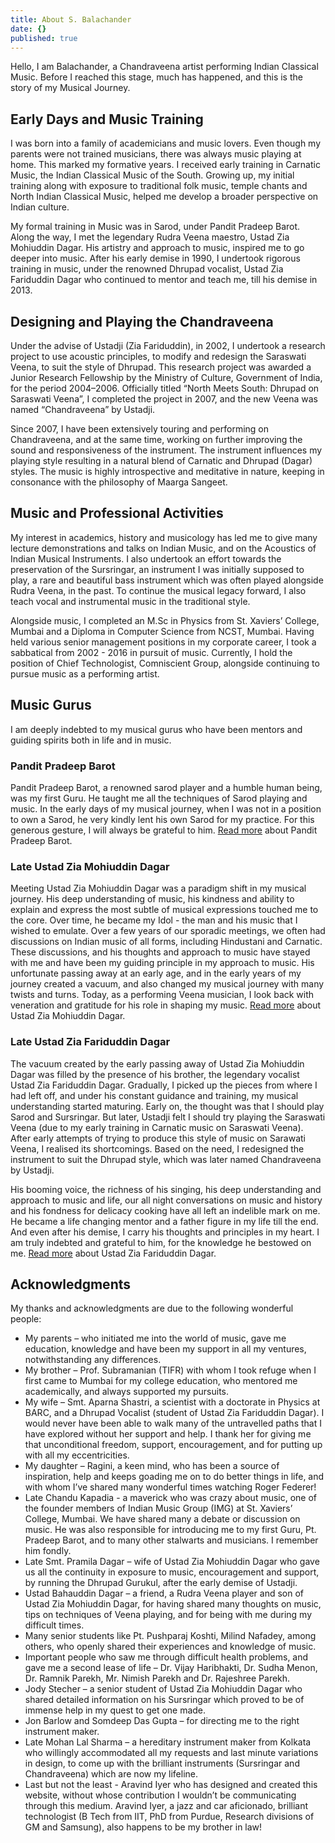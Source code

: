 ```yaml
---
title: About S. Balachander
date: {}
published: true
---
```


Hello, I am Balachander, a Chandraveena artist performing Indian Classical Music. Before I reached this stage, much has happened, and this is the story of my Musical Journey.

## Early Days and Music Training

I was born into a family of academicians and music lovers. Even though my parents were not trained musicians, there was always music playing at home. This marked my formative years. I received early training in Carnatic Music, the Indian Classical Music of the South. Growing up, my initial training along with exposure to traditional folk music, temple chants and North Indian Classical Music, helped me develop a broader perspective on Indian culture.

My formal training in Music was in Sarod, under Pandit Pradeep Barot. Along the way, I met the legendary Rudra Veena maestro, Ustad Zia Mohiuddin Dagar. His artistry and approach to music, inspired me to go deeper into music. After his early demise in 1990, I undertook rigorous training in music, under the renowned Dhrupad vocalist, Ustad Zia Fariduddin Dagar who continued to mentor and teach me, till his demise in 2013.

## Designing and Playing the Chandraveena

Under the advise of Ustadji (Zia Fariduddin), in 2002, I undertook a research project to use acoustic principles, to modify and redesign the Saraswati Veena, to suit the style of Dhrupad. This research project was awarded a Junior Research Fellowship by the Ministry of Culture, Government of India, for the period 2004–2006. Officially titled “North Meets South: Dhrupad on Saraswati Veena”, I completed the project in 2007, and the new Veena was named “Chandraveena” by Ustadji.

Since 2007, I have been extensively touring and performing on Chandraveena, and at the same time, working on further improving the sound and responsiveness of the instrument. The instrument influences my playing style resulting in a natural blend of Carnatic and Dhrupad (Dagar) styles. The music is highly introspective and meditative in nature, keeping in consonance with the philosophy of Maarga Sangeet.

## Music and Professional Activities

My interest in academics, history and musicology has led me to give many lecture demonstrations and talks on Indian Music, and on the Acoustics of Indian Musical Instruments. I also undertook an effort towards the preservation of the Sursringar, an instrument I was initially supposed to play, a rare and beautiful bass instrument which was often played alongside Rudra Veena, in the past. To continue the musical legacy forward, I also teach vocal and instrumental music in the traditional style.

Alongside music, I completed an M.Sc in Physics from St. Xaviers’ College, Mumbai and a Diploma in Computer Science from NCST, Mumbai. Having held various senior management positions in my corporate career, I took a sabbatical from 2002 - 2016 in pursuit of music. Currently, I hold the position of Chief Technologist, Comniscient Group, alongside continuing to pursue music as a performing artist.

## Music Gurus
I am deeply indebted to my musical gurus who have been mentors and guiding spirits both in life and in music.

### Pandit Pradeep Barot
Pandit Pradeep Barot, a renowned sarod player and a humble human being, was my first Guru. He taught me all the techniques of Sarod playing and music. In the early days of my musical journey, when I was not in a position to own a Sarod, he very kindly lent his own Sarod for my practice. For this generous gesture, I will always be grateful to him. [Read more](https://en.wikipedia.org/wiki/Pradeep_Barot) about Pandit Pradeep Barot.

### Late Ustad Zia Mohiuddin Dagar
Meeting Ustad Zia Mohiuddin Dagar was a paradigm shift in my musical journey. His deep understanding of music, his kindness and ability to explain and express the most subtle of musical expressions touched me to the core. Over time, he became my Idol - the man and his music that I wished to emulate. Over a few years of our sporadic meetings, we often had discussions on Indian music of all forms, including Hindustani and Carnatic. These discussions, and his thoughts and approach to music have stayed with me and have been my guiding principle in my approach to music. His unfortunate passing away at an early age, and in the early years of my journey created a vacuum, and also changed my musical journey with many twists and turns. Today, as a performing Veena musician, I look back with veneration and gratitude for his role in shaping my music. [Read more](https://en.wikipedia.org/wiki/Zia_Mohiuddin_Dagar) about Ustad Zia Mohiuddin Dagar.

### Late Ustad Zia Fariduddin Dagar
The vacuum created by the early passing away of Ustad Zia Mohiuddin Dagar was filled by the presence of his brother, the legendary vocalist Ustad Zia Fariduddin Dagar. Gradually, I picked up the pieces from where I had left off, and under his constant guidance and training, my musical understanding started maturing. Early on, the thought was that I should play Sarod and Sursringar. But later, Ustadji felt I should try playing the Saraswati Veena (due to my early training in Carnatic music on Saraswati Veena).
After early attempts of trying to produce this style of music on Sarawati Veena, I realised its shortcomings. Based on the need, I redesigned the instrument to suit the Dhrupad style, which was later named Chandraveena by Ustadji.

His booming voice, the richness of his singing, his deep understanding and approach to music and life, our all night conversations on music and history and his fondness for delicacy cooking have all left an indelible mark on me. He became a life changing mentor and a father figure in my life till the end. And even after his demise, I carry his thoughts and principles in my heart. I am truly indebted and grateful to him, for the knowledge he bestowed on me. [Read more](https://en.wikipedia.org/wiki/Zia_Fariduddin_Dagar) about Ustad Zia Fariduddin Dagar.

## Acknowledgments
My thanks and acknowledgments are due to the following wonderful people:
* My parents – who initiated me into the world of music, gave me education, knowledge and have been my support in all my ventures, notwithstanding any differences.
* My brother – Prof. Subramanian (TIFR) with whom I took refuge when I first came to Mumbai for my college education, who mentored me academically, and always supported my pursuits.
* My wife – Smt. Aparna Shastri, a scientist with a doctorate in Physics at BARC, and a Dhrupad Vocalist (student of Ustad Zia Fariduddin Dagar). I would never have been able to walk many of the untravelled paths that I have explored without her support and help. I thank her for giving me that unconditional freedom, support, encouragement, and for putting up with all my eccentricities.
* My daughter – Ragini, a keen mind, who has been a source of inspiration, help and keeps goading me on to do better things in life, and with whom I’ve shared many wonderful times watching Roger Federer!
* Late Chandu Kapadia - a maverick who was crazy about music, one of the founder members of Indian Music Group (IMG) at St. Xaviers’ College, Mumbai. We have shared many a debate or discussion on music. He was also responsible for introducing me to my first Guru, Pt. Pradeep Barot, and to many other stalwarts and musicians. I remember him fondly.
* Late Smt. Pramila Dagar – wife of Ustad Zia Mohiuddin Dagar who gave us all the continuity in exposure to music, encouragement and support, by running the Dhrupad Gurukul, after the early demise of Ustadji.
* Ustad Bahauddin Dagar – a friend, a Rudra Veena player and son of Ustad Zia Mohiuddin Dagar, for having shared many thoughts on music, tips on techniques of Veena playing, and for being with me during my difficult times.
* Many senior students like Pt. Pushparaj Koshti, Milind Nafadey, among others, who openly shared their experiences and knowledge of music.
* Important people who saw me through difficult health problems, and gave me a second lease of life – Dr. Vijay Haribhakti, Dr. Sudha Menon, Dr. Ramnik Parekh, Mr. Nimish Parekh and Dr. Rajeshree Parekh.
* Jody Stecher – a senior student of Ustad Zia Mohiuddin Dagar who shared detailed information on his Sursringar which proved to be of immense help in my quest to get one made.
* Jon Barlow and Somdeep Das Gupta – for directing me to the right instrument maker.
* Late Mohan Lal Sharma – a hereditary instrument maker from Kolkata who willingly accommodated all my requests and last minute variations in design, to come up with the brilliant instruments (Sursringar and Chandraveena) which are now my lifeline.
* Last but not the least - Aravind Iyer who has designed and created this website, without whose contribution I wouldn’t be communicating through this medium. Aravind Iyer, a jazz and car aficionado, brilliant technologist (B Tech from IIT, PhD from Purdue, Research divisions of GM and Samsung), also happens to be my brother in law!
